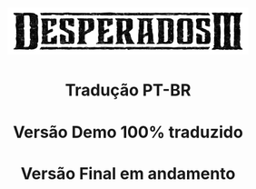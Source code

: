 <h1 align="center"><figure>
  <img src="DesperadosIII.png">
</figure></h1>


<h1 align="center">Tradução PT-BR</h1>
<h1 align="center">Versão Demo 100% traduzido</h1>
<h1 align="center">Versão Final em andamento</h1>
